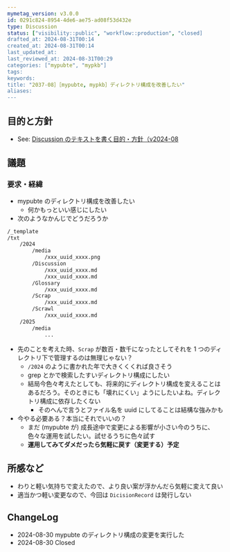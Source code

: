 ```yaml
---
mymetag_version: v3.0.0
id: 0291c824-8954-4de6-ae75-ad08f53d432e
type: Discussion
status: ["visibility::public", "workflow::production", "closed]
drafted_at: 2024-08-31T00:14
created_at: 2024-08-31T00:14
last_updated_at:
last_reviewed_at: 2024-08-31T00:29
categories: ["mypubte", "mypkb"]
tags:
keywords:
title: "2037-08］［mypubte, mypkb］ディレクトリ構成を改善したい"
aliases:
---
```


## 目的と方針

- See: [Discussion のテキストを書く目的・方針（v2024-08](./TODO:.md)

## 議題

### 要求・経緯

- mypubte のディレクトリ構成を改善したい
    - 何かもっといい感じにしたい
- 次のようなかんじでどうだろうか

```txt
/_template
/txt
    /2024
        /media
            /xxx_uuid_xxxx.png
        /Discussion
            /xxx_uuid_xxxx.md
            /xxx_uuid_xxxx.md
        /Glossary
            /xxx_uuid_xxxx.md
        /Scrap
            /xxx_uuid_xxxx.md
        /Scrawl
            /xxx_uuid_xxxx.md
    /2025
        /media
            ...
```

- 先のことを考えた時、`Scrap` が数百・数千になったとしてそれを 1 つのディレクトリ下で管理するのは無理じゃない？
    - `/2024` のように書かれた年で大きくくくれば良さそう
    - grep とかで検索したすいディレクトリ構成にしたい
    - 結局今色々考えたとしても、将来的にディレクトリ構成を変えることはあるだろう。そのときにも「壊れにくい」ようにしたいよね。ディレクトリ構成に依存したくない
        - そのへんで言うとファイル名を uuid にしてることは結構な強みかも
- 今やる必要ある？本当にそれでいいの？
    - まだ (mypubte が) 成長途中で変更による影響が小さい今のうちに、色々な運用を試したい。試せるうちに色々試す
    - **運用してみてダメだったら気軽に戻す（変更する）予定**

## 所感など

- わりと軽い気持ちで変えたので、より良い案が浮かんだら気軽に変えて良い
- 適当かつ軽い変更なので、今回は `DicisionRecord` は発行しない

## ChangeLog

- 2024-08-30 mypubte のディレクトリ構成の変更を実行した
- 2024-08-30 Closed
